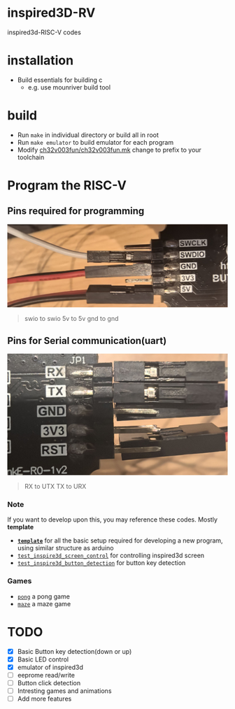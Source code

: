 # inspired3D-RV
inspired3d-RISC-V codes

# installation
- Build essentials for building c
  - e.g. use mounriver build tool
# build
- Run `make` in individual directory or build all in root
- Run `make emulator` to build emulator for each program
- Modify [ch32v003fun/ch32v003fun.mk](./ch32v003fun/ch32v003fun.mk) change to prefix to your toolchain
# Program the RISC-V
## Pins required for programming
![Porgram](./program_pins.jpg)
> swio to swio
> 5v to 5v
> gnd to gnd 
## Pins for Serial communication(uart)
![Uart](./uart_pins.jpg)
> RX to UTX
> TX to URX

### Note
If you want to develop upon this, you may reference these codes. Mostly **template**
- [**`template`**](./template) for all the basic setup required for developing a new program, using similar structure as arduino  
- [`test_inspire3d_screen_control`](./test_inspire3d_screen_control) for controlling inspired3d screen
- [`test_inspire3d_button_detection`](./test_inspire3d_button_detection) for button key detection

### Games
- [`pong`](./pong) a pong game
- [`maze`](./maze) a maze game

# TODO
- [x] Basic Button key detection(down or up) 
- [x] Basic LED control
- [x] emulator of inspired3d
- [ ] eeprome read/write
- [ ] Button click detection
- [ ] Intresting games and animations
- [ ] Add more features
